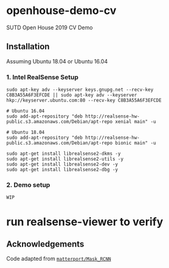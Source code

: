 # openhouse-demo-cv

SUTD Open House 2019 CV Demo

## Installation

Assuming Ubuntu 18.04 or Ubuntu 16.04

### 1. Intel RealSense Setup

```
sudo apt-key adv --keyserver keys.gnupg.net --recv-key C8B3A55A6F3EFCDE || sudo apt-key adv --keyserver hkp://keyserver.ubuntu.com:80 --recv-key C8B3A55A6F3EFCDE

# Ubuntu 16.04
sudo add-apt-repository "deb http://realsense-hw-public.s3.amazonaws.com/Debian/apt-repo xenial main" -u

# Ubuntu 18.04
sudo add-apt-repository "deb http://realsense-hw-public.s3.amazonaws.com/Debian/apt-repo bionic main" -u

sudo apt-get install librealsense2-dkms -y
sudo apt-get install librealsense2-utils -y
sudo apt-get install librealsense2-dev -y
sudo apt-get install librealsense2-dbg -y
```

### 2. Demo setup

```
WIP
```

# run realsense-viewer to verify

## Acknowledgements

Code adapted from [`matterport/Mask_RCNN`](https://github.com/matterport/Mask_RCNN)




